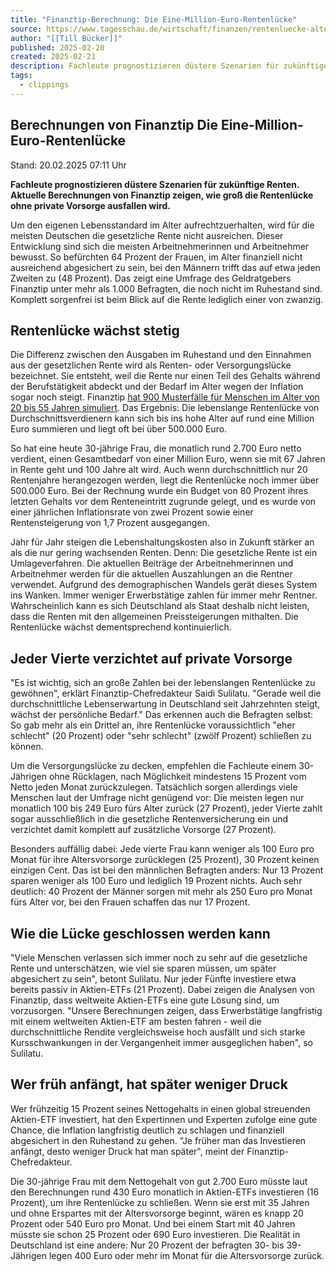 ```yaml
---
title: "Finanztip-Berechnung: Die Eine-Million-Euro-Rentenlücke"
source: https://www.tagesschau.de/wirtschaft/finanzen/rentenluecke-altersvorsorge-finanztip-100.html?utm_source=firefox-newtab-de-de
author: "[[Till Bücker]]"
published: 2025-02-20
created: 2025-02-21
description: Fachleute prognostizieren düstere Szenarien für zukünftige Renten. Aktuelle Berechnungen von Finanztip zeigen, wie groß die Rentenlücke ohne private Vorsorge ausfallen wird. Von Till Bücker.
tags:
  - clippings
---
```

## Berechnungen von Finanztip Die Eine-Million-Euro-Rentenlücke

Stand: 20.02.2025 07:11 Uhr

**Fachleute prognostizieren düstere Szenarien für zukünftige Renten. Aktuelle Berechnungen von Finanztip zeigen, wie groß die Rentenlücke ohne private Vorsorge ausfallen wird.**

Um den eigenen Lebensstandard im Alter aufrechtzuerhalten, wird für die meisten Deutschen die gesetzliche Rente nicht ausreichen. Dieser Entwicklung sind sich die meisten Arbeitnehmerinnen und Arbeitnehmer bewusst. So befürchten 64 Prozent der Frauen, im Alter finanziell nicht ausreichend abgesichert zu sein, bei den Männern trifft das auf etwa jeden Zweiten zu (48 Prozent). Das zeigt eine Umfrage des Geldratgebers Finanztip unter mehr als 1.000 Befragten, die noch nicht im Ruhestand sind. Komplett sorgenfrei ist beim Blick auf die Rente lediglich einer von zwanzig.
## Rentenlücke wächst stetig

Die Differenz zwischen den Ausgaben im Ruhestand und den Einnahmen aus der gesetzlichen Rente wird als Renten- oder Versorgungslücke bezeichnet. Sie entsteht, weil die Rente nur einen Teil des Gehalts während der Berufstätigkeit abdeckt und der Bedarf im Alter wegen der Inflation sogar noch steigt. Finanztip [hat 900 Musterfälle für Menschen im Alter von 20 bis 55 Jahren simuliert](https://www.finanztip.de/e-paper-altersvorsorge/ "Das ePaper zur Altersvorsorge"). Das Ergebnis: Die lebenslange Rentenlücke von Durchschnittsverdienern kann sich bis ins hohe Alter auf rund eine Million Euro summieren und liegt oft bei über 500.000 Euro.

So hat eine heute 30-jährige Frau, die monatlich rund 2.700 Euro netto verdient, einen Gesamtbedarf von einer Million Euro, wenn sie mit 67 Jahren in Rente geht und 100 Jahre alt wird. Auch wenn durchschnittlich nur 20 Rentenjahre herangezogen werden, liegt die Rentenlücke noch immer über 500.000 Euro. Bei der Rechnung wurde ein Budget von 80 Prozent ihres letzten Gehalts vor dem Renteneintritt zugrunde gelegt, und es wurde von einer jährlichen Inflationsrate von zwei Prozent sowie einer Rentensteigerung von 1,7 Prozent ausgegangen.

Jahr für Jahr steigen die Lebenshaltungskosten also in Zukunft stärker an als die nur gering wachsenden Renten. Denn: Die gesetzliche Rente ist ein Umlageverfahren. Die aktuellen Beiträge der Arbeitnehmerinnen und Arbeitnehmer werden für die aktuellen Auszahlungen an die Rentner verwendet. Aufgrund des demographischen Wandels gerät dieses System ins Wanken. Immer weniger Erwerbstätige zahlen für immer mehr Rentner. Wahrscheinlich kann es sich Deutschland als Staat deshalb nicht leisten, dass die Renten mit den allgemeinen Preissteigerungen mithalten. Die Rentenlücke wächst dementsprechend kontinuierlich.
## Jeder Vierte verzichtet auf private Vorsorge

"Es ist wichtig, sich an große Zahlen bei der lebenslangen Rentenlücke zu gewöhnen", erklärt Finanztip-Chefredakteur Saidi Sulilatu. "Gerade weil die durchschnittliche Lebenserwartung in Deutschland seit Jahrzehnten steigt, wächst der persönliche Bedarf." Das erkennen auch die Befragten selbst: So gab mehr als ein Drittel an, ihre Rentenlücke voraussichtlich "eher schlecht" (20 Prozent) oder "sehr schlecht" (zwölf Prozent) schließen zu können.

Um die Versorgungslücke zu decken, empfehlen die Fachleute einem 30-Jährigen ohne Rücklagen, nach Möglichkeit mindestens 15 Prozent vom Netto jeden Monat zurückzulegen. Tatsächlich sorgen allerdings viele Menschen laut der Umfrage nicht genügend vor: Die meisten legen nur monatlich 100 bis 249 Euro fürs Alter zurück (27 Prozent), jeder Vierte zahlt sogar ausschließlich in die gesetzliche Rentenversicherung ein und verzichtet damit komplett auf zusätzliche Vorsorge (27 Prozent).

Besonders auffällig dabei: Jede vierte Frau kann weniger als 100 Euro pro Monat für ihre Altersvorsorge zurücklegen (25 Prozent), 30 Prozent keinen einzigen Cent. Das ist bei den männlichen Befragten anders: Nur 13 Prozent sparen weniger als 100 Euro und lediglich 19 Prozent nichts. Auch sehr deutlich: 40 Prozent der Männer sorgen mit mehr als 250 Euro pro Monat fürs Alter vor, bei den Frauen schaffen das nur 17 Prozent.
## Wie die Lücke geschlossen werden kann

"Viele Menschen verlassen sich immer noch zu sehr auf die gesetzliche Rente und unterschätzen, wie viel sie sparen müssen, um später abgesichert zu sein", betont Sulilatu. Nur jeder Fünfte investiere etwa bereits passiv in Aktien-ETFs (21 Prozent). Dabei zeigen die Analysen von Finanztip, dass weltweite Aktien-ETFs eine gute Lösung sind, um vorzusorgen. "Unsere Berechnungen zeigen, dass Erwerbstätige langfristig mit einem weltweiten Aktien-ETF am besten fahren - weil die durchschnittliche Rendite vergleichsweise hoch ausfällt und sich starke Kursschwankungen in der Vergangenheit immer ausgeglichen haben", so Sulilatu.
## Wer früh anfängt, hat später weniger Druck

Wer frühzeitig 15 Prozent seines Nettogehalts in einen global streuenden Aktien-ETF investiert, hat den Expertinnen und Experten zufolge eine gute Chance, die Inflation langfristig deutlich zu schlagen und finanziell abgesichert in den Ruhestand zu gehen. "Je früher man das Investieren anfängt, desto weniger Druck hat man später", meint der Finanztip-Chefredakteur.

Die 30-jährige Frau mit dem Nettogehalt von gut 2.700 Euro müsste laut den Berechnungen rund 430 Euro monatlich in Aktien-ETFs investieren (16 Prozent), um ihre Rentenlücke zu schließen. Wenn sie erst mit 35 Jahren und ohne Erspartes mit der Altersvorsorge beginnt, wären es knapp 20 Prozent oder 540 Euro pro Monat. Und bei einem Start mit 40 Jahren müsste sie schon 25 Prozent oder 690 Euro investieren. Die Realität in Deutschland ist eine andere: Nur 20 Prozent der befragten 30- bis 39-Jährigen legen 400 Euro oder mehr im Monat für die Altersvorsorge zurück.